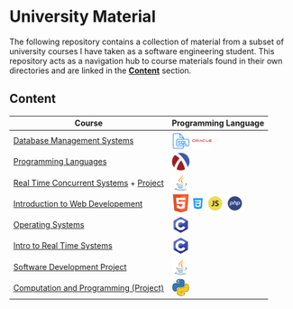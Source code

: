 # University Material 

The following repository contains a collection of material from a subset of university courses I have taken as a software engineering student. This repository acts as a navigation hub to course materials found in their own directories and are linked in the **[Content](#contents)** section.

## Content
 
| Course | Programming Language | 
| ------ | -------------------- |
|[Database Management Systems](https://github.com/vahido9/database-course)|<img align="center" height="32" width="32" src="icons/sql_icon.png"> <img align="center" height="32" width="35" src="icons/oracle_icon.png">|
|[Programming Languages](https://github.com/vahido9/racket-course)|<img align="center" height="32" width="32" padding-right="10px;" src="icons/racket_icon.png"> |
|[Real Time Concurrent Systems](https://github.com/vahido9/concurrent-systems-course) + [Project](https://github.com/ConnorMarcus/SYSC3323Project)|<img align="center" height="32" width="32" src="icons/java_icon.png">|
|[Introduction to Web Developement](https://github.com/vahido9/intro-web-dev-course)|<img align="center" height="32" width="32" src="icons/html_icon.png"> <img align="center" height="21" width="21" src="icons/css_icon.png"> <img align="center" height="32" width="32" src="icons/javascript_icon.png"> <img align="center" height="32" width="32" src="icons/php_icon.png">|
|[Operating Systems](https://github.com/vahido9/operating-systems-course)|<img align="center" height="32" width="32" src="icons/c_icon.png">|
|[Intro to Real Time Systems](https://github.com/vahido9/real-time-systems-course)|<img align="center" height="32" width="32" src="icons/c_icon.png">|
|[Software Development Project](https://github.com/vahido9/monopoly)|<img align="center" height="32" width="32" src="icons/java_icon.png">|
|[Computation and Programming (Project)](https://github.com/vahido9/cli-image-editor)|<img align="center" height="32" width="32" src="icons/python_icon.png">|